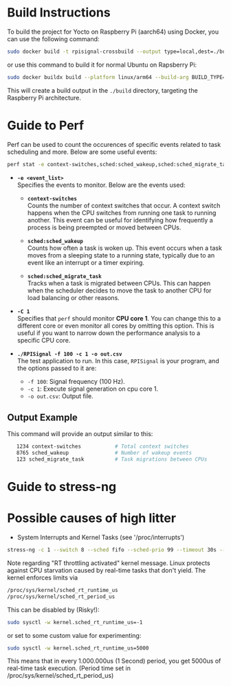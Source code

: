 # Build Instructions

To build the project for Yocto on Raspberry Pi (aarch64) using Docker, you can use the following command:

```bash
sudo docker build -t rpisignal-crossbuild --output type=local,dest=./build . -f Dockerfile.yocto
```

or use this command to build it for normal Ubuntu on Rapsberry Pi:
```bash
sudo docker buildx build --platform linux/arm64 --build-arg BUILD_TYPE=Release --output type=local,dest=./build . -f Dockerfile
```

This will create a build output in the `./build` directory, targeting the Raspberry Pi architecture.

# Guide to Perf
Perf can be used to count the occurences of specific events related to task scheduling and more. Below are some useful events:

```bash
perf stat -e context-switches,sched:sched_wakeup,sched:sched_migrate_task -C 1 ./RPISignal -f 100 -c 1 -o out.csv
```

- **`-e <event_list>`**  
  Specifies the events to monitor. Below are the events used:

  - **`context-switches`**  
    Counts the number of context switches that occur. A context switch happens when the CPU switches from running one task to running another. This event can be useful for identifying how frequently a process is being preempted or moved between CPUs.

  - **`sched:sched_wakeup`**  
    Counts how often a task is woken up. This event occurs when a task moves from a sleeping state to a running state, typically due to an event like an interrupt or a timer expiring.

  - **`sched:sched_migrate_task`**  
    Tracks when a task is migrated between CPUs. This can happen when the scheduler decides to move the task to another CPU for load balancing or other reasons.

- **`-C 1`**  
  Specifies that `perf` should monitor **CPU core 1**. You can change this to a different core or even monitor all cores by omitting this option. This is useful if you want to narrow down the performance analysis to a specific CPU core.

- **`./RPISignal -f 100 -c 1 -o out.csv`**  
  The test application to run. In this case, `RPISignal` is your program, and the options passed to it are:

  - `-f 100`: Signal frequency (100 Hz).
  - `-c 1`: Execute signal generation on cpu core 1.
  - `-o out.csv`: Output file.

## Output Example

This command will provide an output similar to this:

```bash
   1234 context-switches           # Total context switches
   8765 sched_wakeup               # Number of wakeup events
   123 sched_migrate_task          # Task migrations between CPUs
```

# Guide to stress-ng

# Possible causes of high litter
- System Interrupts and Kernel Tasks (see '/proc/interrupts')

```bash
stress-ng -c 1 --switch 8 --sched fifo --sched-prio 99 --timeout 30s --metrics-brief
```

Note regarding "RT throttling activated" kernel message. Linux protects against CPU starvation caused by real-time tasks that don't yield. The kernel enforces limits via

```bash
/proc/sys/kernel/sched_rt_runtime_us
/proc/sys/kernel/sched_rt_period_us
```

This can be disabled by (Risky!):

```bash
sudo sysctl -w kernel.sched_rt_runtime_us=-1
```

or set to some custom value for experimenting:

```bash
sudo sysctl -w kernel.sched_rt_runtime_us=5000
```

This means that in every 1.000.000us (1 Second) period, you get 5000us of real-time task execution. (Period time set in /proc/sys/kernel/sched_rt_period_us)
